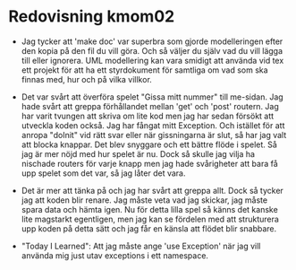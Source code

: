 ---
---
Redovisning kmom02
=========================

- Jag tycker att 'make doc' var superbra som gjorde modelleringen efter den kopia på den fil du vill göra. Och så väljer du själv vad du vill lägga till eller ignorera. UML modellering kan vara smidigt att använda vid tex ett projekt för att ha ett styrdokument för samtliga om vad som ska finnas med, hur och på vilka villkor.

- Det var svårt att överföra spelet "Gissa mitt nummer" till me-sidan. Jag hade svårt att greppa förhållandet mellan 'get' och 'post' routern. Jag har varit tvungen att skriva om lite kod men jag har sedan försökt att utveckla koden också. Jag har fångat mitt Exception. Och istället för att anropa "doInit" vid rätt svar eller när gissningarna är slut, så har jag valt att blocka knappar. Det blev snyggare och ett bättre flöde i spelet. Så jag är mer nöjd med hur spelet är nu. Dock så skulle jag vilja ha nischade routers för varje knapp men jag hade svårigheter att bara få upp spelet som det var, så jag låter det vara.

- Det är mer att tänka på och jag har svårt att greppa allt. Dock så tycker jag att koden blir renare. Jag måste veta vad jag skickar, jag måste spara data och hämta igen. Nu för detta lilla spel så känns det kanske lite magstarkt egentligen, men jag kan se fördelen med att strukturera upp koden på detta sätt och jag får en känsla att flödet blir snabbare.

- "Today I Learned": Att jag måste ange 'use Exception' när jag vill använda mig just utav exceptions i ett namespace.
